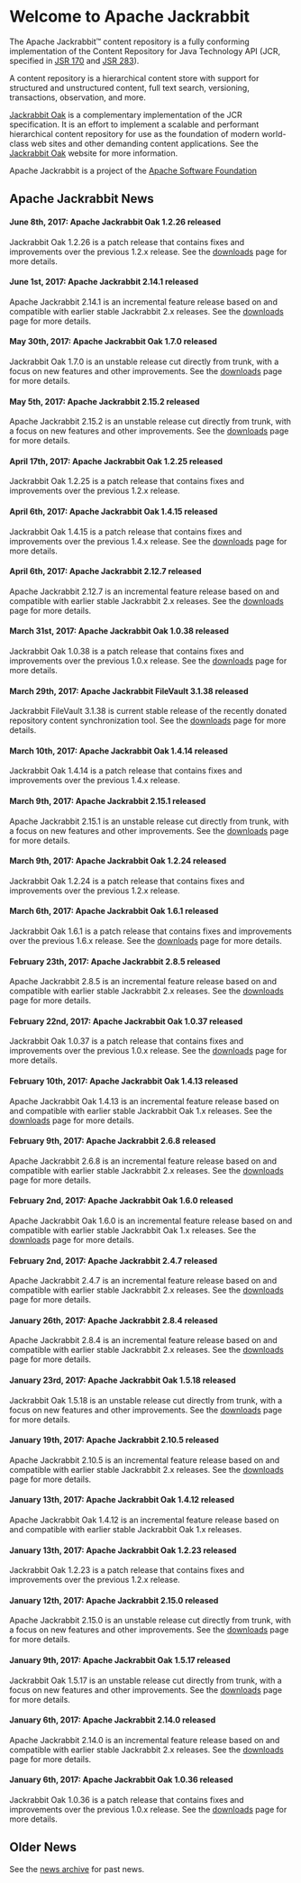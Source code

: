 <!--
   Licensed to the Apache Software Foundation (ASF) under one or more
   contributor license agreements.  See the NOTICE file distributed with
   this work for additional information regarding copyright ownership.
   The ASF licenses this file to You under the Apache License, Version 2.0
   (the "License"); you may not use this file except in compliance with
   the License.  You may obtain a copy of the License at

       http://www.apache.org/licenses/LICENSE-2.0

   Unless required by applicable law or agreed to in writing, software
   distributed under the License is distributed on an "AS IS" BASIS,
   WITHOUT WARRANTIES OR CONDITIONS OF ANY KIND, either express or implied.
   See the License for the specific language governing permissions and
   limitations under the License.
-->

Welcome to Apache Jackrabbit
============================

The Apache Jackrabbit™ content repository is a fully conforming implementation 
of the Content Repository for Java Technology API (JCR, specified in 
[JSR 170](http://jcp.org/en/jsr/detail?id=170) and [JSR 283](http://jcp.org/en/jsr/detail?id=283)).

A content repository is a hierarchical content store with support for
structured and unstructured content, full text search, versioning,
transactions, observation, and more.

[Jackrabbit Oak](/oak) is a complementary implementation of the JCR specification. 
It is an effort to implement a scalable and performant hierarchical content 
repository for use as the foundation of modern world-class web sites and 
other demanding content applications. See the [Jackrabbit Oak](/oak) website for 
more information.

Apache Jackrabbit is a project of the [Apache Software Foundation](http://www.apache.org/)

## Apache Jackrabbit News

#### June 8th, 2017: Apache Jackrabbit Oak 1.2.26 released
Jackrabbit Oak 1.2.26 is a patch release that contains fixes and
improvements over the previous 1.2.x release. See the
[downloads](downloads.html#oak1.2) page for more details.

#### June 1st, 2017: Apache Jackrabbit 2.14.1 released
Apache Jackrabbit 2.14.1 is an incremental feature release based on
and compatible with earlier stable Jackrabbit 2.x releases. See the
[downloads](downloads.html#v2.14) page for more details.

#### May 30th, 2017: Apache Jackrabbit Oak 1.7.0 released
Jackrabbit Oak 1.7.0 is an unstable release cut directly from trunk,
with a focus on new features and other improvements.  See the
[downloads](downloads.html#oak1.7) page for more details.

#### May 5th, 2017: Apache Jackrabbit 2.15.2 released
Apache Jackrabbit 2.15.2 is an unstable release cut directly from trunk,
with a focus on new features and other improvements. See the
[downloads](downloads.html#v2.15) page for more details.

#### April 17th, 2017: Apache Jackrabbit Oak 1.2.25 released
Jackrabbit Oak 1.2.25 is a patch release that contains fixes and
improvements over the previous 1.2.x release.

#### April 6th, 2017: Apache Jackrabbit Oak 1.4.15 released
Jackrabbit Oak 1.4.15 is a patch release that contains fixes and
improvements over the previous 1.4.x release.  See the
[downloads](downloads.html#oak1.4) page for more details.

#### April 6th, 2017: Apache Jackrabbit 2.12.7 released
Apache Jackrabbit 2.12.7 is an incremental feature release based on
and compatible with earlier stable Jackrabbit 2.x releases. See the
[downloads](downloads.html#v2.12) page for more details.

#### March 31st, 2017: Apache Jackrabbit Oak 1.0.38 released
Jackrabbit Oak 1.0.38 is a patch release that contains fixes and
improvements over the previous 1.0.x release.  See the
[downloads](downloads.html#oak1.0) page for more details.

#### March 29th, 2017: Apache Jackrabbit FileVault 3.1.38 released
Jackrabbit FileVault 3.1.38 is current stable release of the recently
donated repository content synchronization tool.  See the
[downloads](downloads.html#vlt) page for more details.

#### March 10th, 2017: Apache Jackrabbit Oak 1.4.14 released
Jackrabbit Oak 1.4.14 is a patch release that contains fixes and
improvements over the previous 1.4.x release.

#### March 9th, 2017: Apache Jackrabbit 2.15.1 released
Apache Jackrabbit 2.15.1 is an unstable release cut directly from trunk,
with a focus on new features and other improvements. See the
[downloads](downloads.html#v2.15) page for more details.

#### March 9th, 2017: Apache Jackrabbit Oak 1.2.24 released
Jackrabbit Oak 1.2.24 is a patch release that contains fixes and
improvements over the previous 1.2.x release.

#### March 6th, 2017: Apache Jackrabbit Oak 1.6.1 released
Jackrabbit Oak 1.6.1 is a patch release that contains fixes and
improvements over the previous 1.6.x release.  See the
[downloads](downloads.html#oak1.6) page for more details.

#### February 23th, 2017: Apache Jackrabbit 2.8.5 released
Apache Jackrabbit 2.8.5 is an incremental feature release based on
and compatible with earlier stable Jackrabbit 2.x releases. See the
[downloads](downloads.html#v2.8) page for more details.

#### February 22nd, 2017: Apache Jackrabbit Oak 1.0.37 released
Jackrabbit Oak 1.0.37 is a patch release that contains fixes and
improvements over the previous 1.0.x release.  See the
[downloads](downloads.html#oak1.0) page for more details.

#### February 10th, 2017: Apache Jackrabbit Oak 1.4.13 released
Apache Jackrabbit Oak 1.4.13 is an incremental feature release based on
and compatible with earlier stable Jackrabbit Oak 1.x releases. See the
[downloads](downloads.html#oak1.4) page for more details.

#### February 9th, 2017: Apache Jackrabbit 2.6.8 released
Apache Jackrabbit 2.6.8 is an incremental feature release based on
and compatible with earlier stable Jackrabbit 2.x releases. See the
[downloads](downloads.html#v2.6) page for more details.

#### February 2nd, 2017: Apache Jackrabbit Oak 1.6.0 released
Apache Jackrabbit Oak 1.6.0 is an incremental feature release based on
and compatible with earlier stable Jackrabbit Oak 1.x releases. See
the [downloads](downloads.html#oak1.6) page for more details.

#### February 2nd, 2017: Apache Jackrabbit 2.4.7 released
Apache Jackrabbit 2.4.7 is an incremental feature release based on
and compatible with earlier stable Jackrabbit 2.x releases. See the
[downloads](downloads.html#v2.4) page for more details.

#### January 26th, 2017: Apache Jackrabbit 2.8.4 released
Apache Jackrabbit 2.8.4 is an incremental feature release based on
and compatible with earlier stable Jackrabbit 2.x releases. See the
[downloads](downloads.html#v2.8) page for more details.

#### January 23rd, 2017: Apache Jackrabbit Oak 1.5.18 released
Jackrabbit Oak 1.5.18 is an unstable release cut directly from trunk,
with a focus on new features and other improvements.  See the
[downloads](downloads.html#oak1.5) page for more details.

#### January 19th, 2017: Apache Jackrabbit 2.10.5 released
Apache Jackrabbit 2.10.5 is an incremental feature release based on
and compatible with earlier stable Jackrabbit 2.x releases. See the
[downloads](downloads.html#v2.10) page for more details.

#### January 13th, 2017: Apache Jackrabbit Oak 1.4.12 released
Apache Jackrabbit Oak 1.4.12 is an incremental feature release based on
and compatible with earlier stable Jackrabbit Oak 1.x releases.

#### January 13th, 2017: Apache Jackrabbit Oak 1.2.23 released
Jackrabbit Oak 1.2.23 is a patch release that contains fixes and
improvements over the previous 1.2.x release.

#### January 12th, 2017: Apache Jackrabbit 2.15.0 released
Apache Jackrabbit 2.15.0 is an unstable release cut directly from trunk,
with a focus on new features and other improvements. See the
[downloads](downloads.html#v2.15) page for more details.

#### January 9th, 2017: Apache Jackrabbit Oak 1.5.17 released
Jackrabbit Oak 1.5.17 is an unstable release cut directly from trunk,
with a focus on new features and other improvements.  See the
[downloads](downloads.html#oak1.5) page for more details.

#### January 6th, 2017: Apache Jackrabbit 2.14.0 released
Apache Jackrabbit 2.14.0 is an incremental feature release based on
and compatible with earlier stable Jackrabbit 2.x releases. See the
[downloads](downloads.html#v2.14) page for more details.

#### January 6th, 2017: Apache Jackrabbit Oak 1.0.36 released
Jackrabbit Oak 1.0.36 is a patch release that contains fixes and
improvements over the previous 1.0.x release.  See the
[downloads](downloads.html#oak1.0) page for more details.


Older News
----------

See the [news archive](news-archive.html) for past news.

